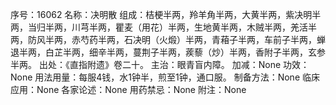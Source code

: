 序号：16062
名称：决明散
组成：桔梗半两，羚羊角半两，大黄半两，紫决明半两，当归半两，川芎半两，瞿麦（用花）半两，生地黄半两，木贼半两，羌活半两，防风半两，赤芍药半两，石决明（火煅）半两，青葙子半两，车前子半两，蝉退半两，白芷半两，细辛半两，蔓荆子半两，蒺藜（炒）半两，香附子半两，玄参半两。
出处：《直指附遗》卷二十。
主治：眼青盲内障。
加减：None
功效：None
用法用量：每服4钱，水1钟半，煎至1钟，通口服。
制备方法：None
临床应用：None
各家论述：None
用药禁忌：None
附注：None
